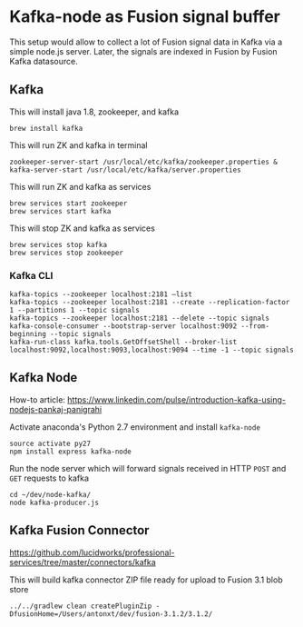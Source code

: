 # Kafka-node as Fusion signal buffer 
This setup would allow to collect a lot of Fusion signal data in Kafka via a simple node.js server. Later, the signals are indexed in Fusion by Fusion Kafka datasource.

## Kafka
This will install java 1.8, zookeeper, and kafka
```
brew install kafka
```

This will run ZK and kafka in terminal
```
zookeeper-server-start /usr/local/etc/kafka/zookeeper.properties & kafka-server-start /usr/local/etc/kafka/server.properties
```

This will run ZK and kafka as services
```
brew services start zookeeper
brew services start kafka
```

This will stop ZK and kafka as services
```
brew services stop kafka
brew services stop zookeeper
```

### Kafka CLI
```
kafka-topics --zookeeper localhost:2181 —list
kafka-topics --zookeeper localhost:2181 --create --replication-factor 1 --partitions 1 --topic signals
kafka-topics --zookeeper localhost:2181 --delete --topic signals
kafka-console-consumer --bootstrap-server localhost:9092 --from-beginning --topic signals
kafka-run-class kafka.tools.GetOffsetShell --broker-list localhost:9092,localhost:9093,localhost:9094 --time -1 --topic signals
```
   
## Kafka Node
How-to article: https://www.linkedin.com/pulse/introduction-kafka-using-nodejs-pankaj-panigrahi

Activate anaconda's Python 2.7 environment and install `kafka-node`
```
source activate py27
npm install express kafka-node
```   
Run the node server which will forward signals received in HTTP `POST` and `GET` requests to kafka
```
cd ~/dev/node-kafka/
node kafka-producer.js
```

## Kafka Fusion Connector
https://github.com/lucidworks/professional-services/tree/master/connectors/kafka

This will build kafka connector ZIP file ready for upload to Fusion 3.1 blob store
```
../../gradlew clean createPluginZip -DfusionHome=/Users/antonxt/dev/fusion-3.1.2/3.1.2/
```
